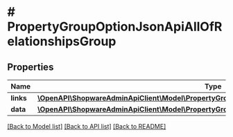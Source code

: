 # # PropertyGroupOptionJsonApiAllOfRelationshipsGroup

## Properties

Name | Type | Description | Notes
------------ | ------------- | ------------- | -------------
**links** | [**\OpenAPI\ShopwareAdminApiClient\Model\PropertyGroupOptionJsonApiAllOfRelationshipsGroupLinks**](PropertyGroupOptionJsonApiAllOfRelationshipsGroupLinks.md) |  | [optional]
**data** | [**\OpenAPI\ShopwareAdminApiClient\Model\PropertyGroupOptionJsonApiAllOfRelationshipsGroupData**](PropertyGroupOptionJsonApiAllOfRelationshipsGroupData.md) |  | [optional]

[[Back to Model list]](../../README.md#models) [[Back to API list]](../../README.md#endpoints) [[Back to README]](../../README.md)
